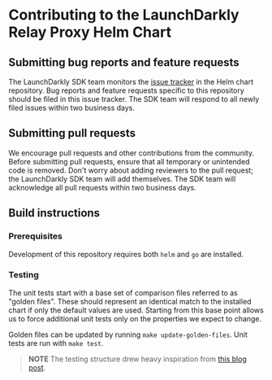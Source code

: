Contributing to the LaunchDarkly Relay Proxy Helm Chart
================================================

Submitting bug reports and feature requests
------------------

The LaunchDarkly SDK team monitors the [issue tracker](https://github.com/launchdarkly/ld-relay-helm/issues) in the Helm chart repository. Bug reports and feature requests specific to this repository should be filed in this issue tracker. The SDK team will respond to all newly filed issues within two business days.

Submitting pull requests
------------------

We encourage pull requests and other contributions from the community. Before submitting pull requests, ensure that all temporary or unintended code is removed. Don't worry about adding reviewers to the pull request; the LaunchDarkly SDK team will add themselves. The SDK team will acknowledge all pull requests within two business days.

Build instructions
------------------

### Prerequisites

Development of this repository requires both `helm` and `go` are installed.

### Testing

The unit tests start with a base set of comparison files referred to as "golden files". These should represent an
identical match to the installed chart if only the default values are used. Starting from this base point allows us to
force additional unit tests only on the properties we expect to change.

Golden files can be updated by running `make update-golden-files`.
Unit tests are run with `make test`.

> **NOTE** The testing structure drew heavy inspiration from [this blog post](https://camunda.com/blog/2022/03/test/).
